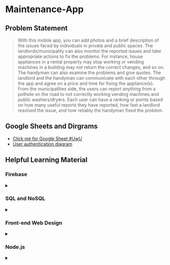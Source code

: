 # Maintenance-App

## Problem Statement
> With this mobile app, you can add photos and a brief description of the issues 
> faced by individuals in private and public spaces. The landlords/municipality 
> can also monitor the reported issues and take appropriate actions to fix the 
> problems. For instance, house appliances in a rental property may stop working 
> or vending machines in a building may not return the correct changes, and so on. 
> The handyman can also examine the problems and give quotes. The landlord and the 
> handyman can communicate with each other through the app and agree 
> on a price and time for fixing the appliance(s). From the municipalities side, 
> the users can report anything from a pothole on the road to not 
> correctly working vending machines and public washers/dryers. Each user can have 
> a ranking or points based on how many useful reports they have 
> reported, how fast a landlord resolved the issue, and how reliably the handyman fixed the problem. 

## Google Sheets and Dirgrams
- [Click me for Google Sheet #UwU](https://docs.google.com/spreadsheets/d/16mKJtwNAgq15PcCzK8cvLiK34q0-96wFSoO1pmSr0Wg/edit?usp=sharing)
- [User authentication diagram](https://viewer.diagrams.net/?highlight=0000ff&edit=_blank&layers=1&nav=1&title=User%20authentication%202.drawio#R7Vxtc%2BK2Fv41zHQ%2FwPgF2%2FARQtrunbTNlLTdvV%2FuKFiAbozl2iZAf3316hdJBIfY3qTTnczGkmXJ1jnnOc85kjJwb3bHH1KQbH%2FCIYwGjhUeB%2B5i4Di2E0zIL1pzEjV%2BMOU1mxSFoq6sWKK%2FoKi0RO0ehTCrNcwxjnKU1CtXOI7hKq%2FVgTTFh3qzNY7qoyZgA7WK5QpEeu0fKMy3vHbiWWX9jxBttnJk2xJ3dkA2FhXZFoT4UKlybwfuTYpxzq92xxsY0dmT88Kf%2B%2F7M3eLFUhjnTR5YTW6Xz7P9%2Fw9f%2F5ussy%2F%2Fec7cP4ail2cQ7cUH30SIdshfOT%2FJeUjxPg4h7coauPPDFuVwmYAVvXsgoid123wXkZJNLvVXk%2BPANIfHSpV41R8g3sE8PZEm4u5YzNqpXjyUMrDlxG4r8%2B%2F6ohIIuW%2BKnsupIRdidl4xU442U0uYku%2F55jPlT97bVLnaVA0cPyLDzteYqlZltvw%2F91jeGGbM%2BmekgT1OjuVNcrWhv%2B%2FwBsUUTEAOaC9MT61nRAv3vywfyK8U%2FrmHWc5QgvwXiSeYlYt3IJ%2FEX4N3qskPxuGMAgcprSKQZWhVFxk8ovxL5fqrkDS9XhyrhZMsxGRWv1QLX6uF8iFWkk%2BdVY0M79MVvGzUOUg3ML%2Bs0jCsQaCuaCmMQI6e64ho0hrx6D1GTDJCQR2rrqCeonf8e8RDVQBT%2BnEv9MO%2FV%2BuHqXDxNddrtX9Wq7MExEatXuEIp1yj083jd%2F54QA2RDG%2FVLj%2FRaypwSzEDIv5jce8RrJ42DFyGSr%2BO5xW9KdefdCvKIJ1TbkBEuzF99c8LWhWHrJJZzxYyp4qfEL0gVgUiaVT5FuTK0yPy%2F0P9EZTxbvjM4BTSzpkx8r75OEXzHx8e7hlAgZBiarXlI%2FXiMKVj3BJYpBqZox1U75Or71bMeX1iOrtOYbYl1IFNhRhTvkcx7AExwT9CMSXE3Ohr4XX5nQJSRhX84AI%2Fgx8EtvM6YmR5ip%2FgDRfaIsYxpIhHRlaqQIQ2MYUd8g3ke9w5dQKIcJGZuLFDYUiHMXqVut9pwbHYirl5umMhNqk7FqcrvxJoFvhbQnwBLJWR6Rx4jGjVPkPxRoh1HyMixHMqnxCUL3RkT1QpBky9QFZ7AsVrnBJax0uzn2kHGxjDlL8CeMFg9KF9sKNCix%2Bz5J%2BtRHZQV6PhxMBPgj7VaGIA8ms5wMhyqzRg5Liy%2FCoqMHK8C2wgBATMwsrw9zAlIMhE%2FEa64DSkC0FDulARrGeQq6x7I6sYK7TXmV5JKzxX6WjcL6%2BYdsSWlwXeFKhEguQcoJjjogKFBNtoZQJXaE3UnQMh9XWyWbvs2RpZNQI9csfOy5Zj0PnSmkbToG5QorsXLIqV%2Brciux%2FSrUaFtgqnTc1Dxe%2BCzfdkHrYpmlSVLopQklGflm1BApnu4X14OfymqixyTnZg9qet%2BEAFYoa2IUg3cilbBaPWvKDtafNaIsYD51DKNGcHtIsAJx504sQdajerLYrCO3DCe%2FriWU5iFVmab3GK%2FqLIU1IZwrLFtDt%2BrcWSPin6JPydtLmXM28rVT%2BBY63hHchy%2BTY4ikCSoUf2fvTBHVFSFM9xnuOdaNRA9psUhDSg6EAlrKlqn46uERODRsiMavsKoQe4pUL8j%2FkImwdTJUWmpRQbVEXw19eS1giucwNlzXHCw%2BwVcV13rM1iXNb8KmaHVmHy7Dpi%2FmdLiC4JPympzQGPCrjkE4pVbPq8Ofmh0bI18gbegn6QN7fLMvmhzVOiATH5FoCYwCHRtAPNMplU4WVju6wgEmb9Zuog27WvDjpN%2FpzDHalx%2F5V229L2Ghp%2FZ9KW7OAtQZEKqJUgSYuSJPdrM2H6baIiKeyuCd3UURzGtfGObV3qqWNG5%2BiLTqWjWfDcvhaN%2FJYZllronN%2BBRxhJElAx%2B4piNk%2BJVFV43Nzg5YSKRUjxFoMihdEACBprx9vMvAmZfoWZj6vGOrRENqSMwjzPbjUKey9LGrbv1UxIyxk0NUY%2F8BVbnPZri2ODQlxY1WiUfZDLyJUVOb4IJ9PqMnNKc6wr2bhi8HyRr1nKvXUcaGr37gexe9fp0O6VVOalTGaZAZpOJU2QaDF9dQqoBwfv94MpE2tch4LgSkyZqqmfnhdKXT2Q%2FJ2YXjjQco71dcEiTTkslkeEuX%2BIxRLVPlgcQj%2BWeEbbaydtEKiinRrySMbAobO9Hvqi3NuRRSJEHR2ahQy2SCyXgOT7k35TwRIxWmMr%2Fayo2Jay4uuoO4SaIpAKZUVqsy8EMi3xCRBhhGIoIgq50MuWgXkiS24rYiu3mXmL1%2FsHHKclwJmoKuEaAMekk50BzrgLwKmGMLYSw%2FhlxWvgo5L9cOrZjyAIXoayb0JzvKZg9Gaac2G5tXEeY3yppzMoQ1QDnCrNRIKwAxwa6zgkN40StrPb7WNi%2BjwEOiBiTo61mGcDZZ223JZiCpDeaUZEWmkfkdGZXYf1B%2FB6zXactS9kaTgVIS9mDzQyns%2BWt0tNRK%2FaH6xOf7%2BLVJ5jQHvbxEA6g3uvy4yVzhUn04vh68dMWHlyPUeApbb7u3n6WFnMdnsmd56esuKoSfAuwYzJCTAVqScWYQr8fNeg6X2UdJKn7x14u1Eagr6Gq0Q1G76UcO6eSfW0w8dVcgHutfkidSed1lHXBm3aeMBZkpr4sUKUJRE4ZS8wIh65rczHmN6NqXsfxNSlm6gIZ5Y90af4FnmYFpv9QSkUAcAb8no0swd3ANGR%2BJ5put36gNOwNci44iQODfQsZ1Dz%2FVYQXMCO1%2Fn%2BrgEgkGtFysGvV3t0wg1G3kTpa2S50%2FKfP%2B4VEvwOs4pU9M60qjIj27uQXGw1Iu8r0rZtJXlz9R5QNWaf9OsgfD2M%2FhXm%2BzSuuIEziFMe8DAjzjtxB36P4fLbjuDoezfaY36j6XRSs8tLe8I7PBTRNH4LmhpzPzn8QmOKncbXOgVf6ahnm5fzWuUdUUaZXYzzyjaCAz9hWE%2BSEQ2UhKTYflCeAjQfhzAd0hK8ho%2BbGflkGzvPe0%2FsqCdyh44h0VOsLW7rf9%2BgK2RpIdFTw4OzbHFkefV9B7bdp%2FtvGkYG43eFLBN116Ca9mlMJpRwc9jzeatAzx%2FN%2BJFnZu0JH5fCxQ48sdx8tk8riMOBotzWFLKdDQSVGKKw9UR6VJuRkCQ%2F0WPLn2mshJTGApA09DqwY6drmiUuCAxvIP%2BaQf0gKm%2B%2FwmlK%2F%2F7JPwOgAk8FKFsHKONGB1v1Uw0AihTLP8PC1az8azbu7d8%3D)

## Helpful Learning Material
### Firebase
<details>
  <summary></summary>
  <ul>
  <li> <a href="https://www.youtube.com/watch?v=-pyo67HWuOI">What is Firebase </a> </li>
  <li> <a href="https://www.youtube.com/watch?v=urdyRxsuBxQ">Why Firebase? HOW to determine whether YOU should use FIREBASE </a> </li>
  <li> <a href="https://www.youtube.com/watch?v=9kRgVxULbag&t=1098s">Firebase Ultimate Beginner's Guide </a> </li>
  <li> <a href="https://firebase.google.com/docs/firestore/solutions/role-based-access">Firebase Documentation. Role Based Access Example </a> </li>
  </ul>
</details>

### SQL and NoSQL
<details>
  <summary></summary>
  <ul>
  <li> <a href="https://www.youtube.com/watch?v=0buKQHokLK8">How do NoSQL datebases work? Simply Explained! </a> </li>
  <li> <a href="https://www.youtube.com/watch?v=t0GlGbtMTio">Which Is Better? SQL vs NoSQL </a> </li>
  <li> <a href="https://www.youtube.com/watch?v=ruz-vK8IesE">SQL vs NoSQL Explained </a> </li>
  <li> <a href="https://web.csulb.edu/colleges/coe/cecs/dbdesign/dbdesign.php?page=sql/queries.php">Datebase Design - Queries </a> </li>
  <li> <a href="https://www.youtube.com/watch?v=xn9ef5pod18">Node.js MySQL Tutorial | Building CRUD App with Node.js Express and MySQL </a> </li>
  <li> <a href="https://codingstatus.com/how-to-display-data-from-mysql-database-table-in-node-js/">How to display Data from MySQL using Node.js NOTE: reference when we want to migrate from SQL on a local host to a cloud based solution</a> </li>
  <li> <a href="https://austinhale.medium.com/building-a-node-api-with-express-and-google-cloud-sql-9bda260b040f">Building a Node API with Express and Google Cloud SQL NOTE: reference when we want to migrate from SQL on a local host to a cloud based solution </a> </li>
  <li> <a href="https://github.com/rahmanfadhil/learn-express-mongoose">Building a REST API with Express and Mongoose (MongoDB) </a> </li>
  <li> <a href="https://www.bezkoder.com/mongoose-one-to-many-relationship/#Case_3_Mongoose_One-to-Many_aLot_Relationship">Data relationships with Mongoose (MongoDB): one-to-many, many-to-one </a> </li>
  <li> <a href="https://medium.com/@rithwikkukunuri30/database-design-for-facebook-4f52b55ebe94">Database design for Facebook </a> </li>
  <li> <a href="https://www.w3schools.com/nodejs/nodejs_mysql_create_table.asp">Node.js MySQL Create Table </a> </li>
  </ul>
</details>



### Front-end Web Design
<details>
  <summary></summary>
  <ul>
  <li> <a href="https://www.w3schools.com/html/default.asp">W3School HTML </a> </li>
  <li><a href="https://www.w3schools.com/css/default.asp">W3School CSS </a></li>
  <li><a href="https://www.w3schools.com/js/default.asp">W3School JavaScript </a></li>
  </ul>
</details>

### Node.js
<details>
  <summary></summary>
<ul>
<li> <a href="https://codingstatus.com/how-to-install-express-application-using-express-generator-tool/">How to Install Express Application Using Express Generator Tool</a> </li>
<li> <a href="https://developer.okta.com/blog/2019/02/14/modern-token-authentication-in-node-with-express">Modern Token Authentication in Node with Express </a> </li>
<li> <a href="https://www.softwaresecured.com/security-issues-jwt-authentication/">Security Issues in JWT Authentication </a> </li>
<li> <a href="https://jwt.io/introduction">Introduction to JSON Web Tokens </a> </li>
<li> <a href="https://www.section.io/engineering-education/session-management-in-nodejs-using-expressjs-and-express-session/">Session Management in Node.js using ExpressJS and Express Session </a> </li>
<li> <a href="https://www.youtube.com/watch?v=hyJiNTFtQic">Upload and Store Images in MySQL using Node.Js, Express, Express-FileUpload & Express-Handlebars </a> </li>
</ul>
</details>
